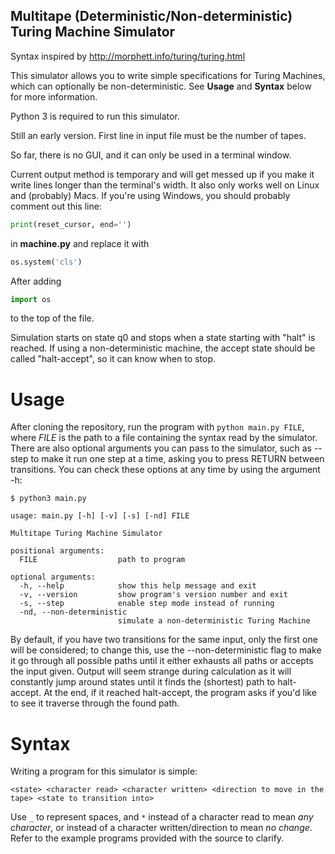 ## Multitape (Deterministic/Non-deterministic) Turing Machine Simulator

Syntax inspired by http://morphett.info/turing/turing.html

This simulator allows you to write simple specifications for Turing Machines, which can optionally be non-deterministic. See __Usage__ and __Syntax__ below for more information.

Python 3 is required to run this simulator.

Still an early version. First line in input file must be the number of tapes.

So far, there is no GUI, and it can only be used in a terminal window.

Current output method is temporary and will get messed up if you make it write lines longer than the terminal's width.
It also only works well on Linux and (probably) Macs. If you're using Windows, you should probably comment out this line:
```python
print(reset_cursor, end='')
```
in __machine.py__ and replace it with
```python
os.system('cls')
```
After adding
```python
import os
```
to the top of the file.

Simulation starts on state q0 and stops when a state starting with "halt" is reached.
If using a non-deterministic machine, the accept state should be called "halt-accept", so it can know when to stop.

# Usage
After cloning the repository, run the program with `python main.py FILE`, where _FILE_ is the path to a file containing the syntax read by the simulator. There are also optional arguments you can pass to the simulator, such as --step to make it run one step at a time, asking you to press RETURN between transitions. You can check these options at any time by using the argument -h:
```
$ python3 main.py

usage: main.py [-h] [-v] [-s] [-nd] FILE

Multitape Turing Machine Simulator

positional arguments:
  FILE                  path to program

optional arguments:
  -h, --help            show this help message and exit
  -v, --version         show program's version number and exit
  -s, --step            enable step mode instead of running
  -nd, --non-deterministic
                        simulate a non-deterministic Turing Machine
```

By default, if you have two transitions for the same input, only the first one will be considered; to change this, use the --non-deterministic flag to make it go through all possible paths until it either exhausts all paths or accepts the input given. Output will seem strange during calculation as it will constantly jump around states until it finds the (shortest) path to halt-accept. At the end, if it reached halt-accept, the program asks if you'd like to see it traverse through the found path.

# Syntax
Writing a program for this simulator is simple:
```
<state> <character read> <character written> <direction to move in the tape> <state to transition into>
```
Use `_` to represent spaces, and `*` instead of a character read to mean _any character_, or instead of a character written/direction to mean _no change_. Refer to the example programs provided with the source to clarify.
